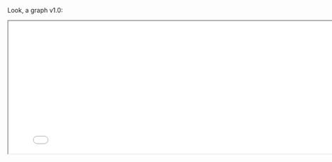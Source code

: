 Look, a graph v1.0:

<p align="center">
<iframe src="network/main.html" width="800" height="300"/></iframe>
</p>
